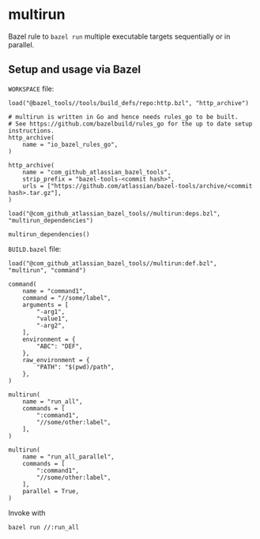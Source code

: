 # multirun

Bazel rule to `bazel run` multiple executable targets sequentially or in parallel.

## Setup and usage via Bazel

`WORKSPACE` file:
```bzl
load("@bazel_tools//tools/build_defs/repo:http.bzl", "http_archive")

# multirun is written in Go and hence needs rules_go to be built.
# See https://github.com/bazelbuild/rules_go for the up to date setup instructions.
http_archive(
    name = "io_bazel_rules_go",
)

http_archive(
    name = "com_github_atlassian_bazel_tools",
    strip_prefix = "bazel-tools-<commit hash>",
    urls = ["https://github.com/atlassian/bazel-tools/archive/<commit hash>.tar.gz"],
)

load("@com_github_atlassian_bazel_tools//multirun:deps.bzl", "multirun_dependencies")

multirun_dependencies()
```

`BUILD.bazel` file:
```bzl
load("@com_github_atlassian_bazel_tools//multirun:def.bzl", "multirun", "command")

command(
    name = "command1",
    command = "//some/label",
    arguments = [
        "-arg1",
        "value1",
        "-arg2",
    ],
    environment = {
        "ABC": "DEF",
    },
    raw_environment = {
        "PATH": "$(pwd)/path",
    },
)

multirun(
    name = "run_all",
    commands = [
        ":command1",
        "//some/other:label",
    ],
)

multirun(
    name = "run_all_parallel",
    commands = [
        ":command1",
        "//some/other:label",
    ],
    parallel = True,
)
```
Invoke with
```bash
bazel run //:run_all
```
